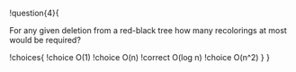 !question{4}{

For any given deletion from a red-black tree how many recolorings at most would be required?

!choices{
 !choice O(1)
 !choice O(n)
 !correct O(log n)
 !choice O(n^2)
}
}
